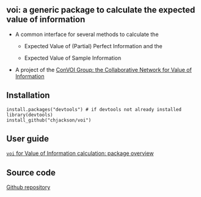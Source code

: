 ## voi: a generic package to calculate the expected value of information

* A common interface for several methods to calculate the

  - Expected Value of (Partial) Perfect Information and the 

  - Expected Value of Sample Information 

* A project of the [ConVOI Group: the Collaborative Network for Value of Information](http://convoi-group.org)

## Installation

```{r eval=FALSE}
install.packages("devtools") # if devtools not already installed
library(devtools)
install_github("chjackson/voi")
 ```

## User guide 

[`voi` for Value of Information calculation: package overview](https://chjackson.github.io/voi/articles/voi.html)


## Source code

[Github repository](http://github.com/chjackson/voi)

